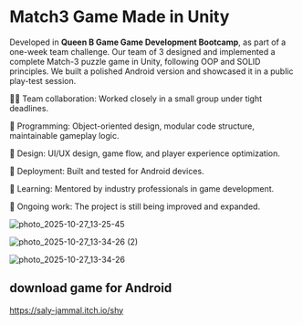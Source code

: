 # Match3 Game Made in Unity

Developed in **Queen B Game Game Development Bootcamp**, as part of a one-week team challenge.
Our team of 3 designed and implemented a complete Match-3 puzzle game in Unity, following OOP and SOLID principles.
We built a polished Android version and showcased it in a public play-test session.

👩‍💻 Team collaboration: Worked closely in a small group under tight deadlines.

🧩 Programming: Object-oriented design, modular code structure, maintainable gameplay logic.

🎨 Design: UI/UX design, game flow, and player experience optimization.

📱 Deployment: Built and tested for Android devices.

🧠 Learning: Mentored by industry professionals in game development.

🚧 Ongoing work: The project is still being improved and expanded.

![photo_2025-10-27_13-25-45](https://github.com/user-attachments/assets/65277723-1ece-4cda-824b-52ddcf7459f9)

![photo_2025-10-27_13-34-26 (2)](https://github.com/user-attachments/assets/53551a97-4a8e-408c-98fb-e34aafe95191)

![photo_2025-10-27_13-34-26](https://github.com/user-attachments/assets/4b807c2a-59e4-4420-9de8-00c3a65b1dd4)





## download game for Android 
https://saly-jammal.itch.io/shy


